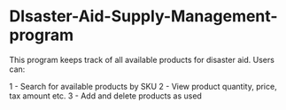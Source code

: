 # DIsaster-Aid-Supply-Management-program

This program keeps track of all available products for disaster aid. Users can:

1 - Search for available products by SKU
2 - View product quantity, price, tax amount etc.
3 - Add and delete products as used
